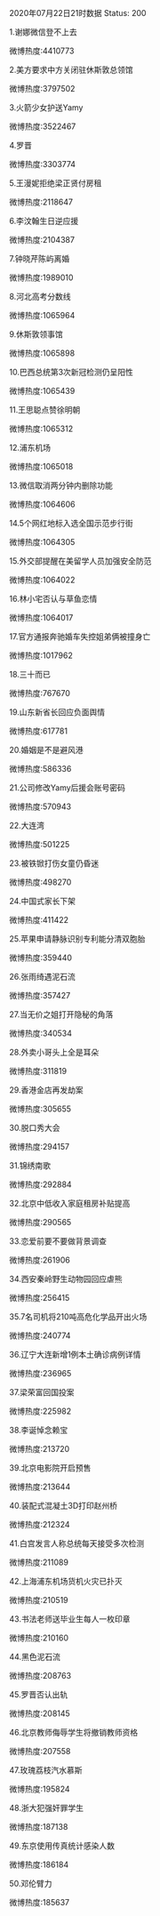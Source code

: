 2020年07月22日21时数据
Status: 200

1.谢娜微信登不上去

微博热度:4410773

2.美方要求中方关闭驻休斯敦总领馆

微博热度:3797502

3.火箭少女护送Yamy

微博热度:3522467

4.罗晋

微博热度:3303774

5.王漫妮拒绝梁正贤付房租

微博热度:2118647

6.李汶翰生日逆应援

微博热度:2104387

7.钟晓芹陈屿离婚

微博热度:1989010

8.河北高考分数线

微博热度:1065964

9.休斯敦领事馆

微博热度:1065898

10.巴西总统第3次新冠检测仍呈阳性

微博热度:1065439

11.王思聪点赞徐明朝

微博热度:1065312

12.浦东机场

微博热度:1065018

13.微信取消两分钟内删除功能

微博热度:1064606

14.5个网红地标入选全国示范步行街

微博热度:1064305

15.外交部提醒在美留学人员加强安全防范

微博热度:1064022

16.林小宅否认与草鱼恋情

微博热度:1064017

17.官方通报奔驰婚车失控姐弟俩被撞身亡

微博热度:1017962

18.三十而已

微博热度:767670

19.山东新省长回应负面舆情

微博热度:617781

20.婚姻是不是避风港

微博热度:586336

21.公司修改Yamy后援会账号密码

微博热度:570943

22.大连湾

微博热度:501225

23.被铁锨打伤女童仍昏迷

微博热度:498270

24.中国式家长下架

微博热度:411422

25.苹果申请静脉识别专利能分清双胞胎

微博热度:359440

26.张雨绮遇泥石流

微博热度:357427

27.当无价之姐打开隐秘的角落

微博热度:340534

28.外卖小哥头上全是耳朵

微博热度:311819

29.香港金店再发劫案

微博热度:305655

30.脱口秀大会

微博热度:294157

31.锦绣南歌

微博热度:292884

32.北京中低收入家庭租房补贴提高

微博热度:290565

33.恋爱前要不要做背景调查

微博热度:261906

34.西安秦岭野生动物园回应虐熊

微博热度:256415

35.7名司机将210吨高危化学品开出火场

微博热度:240774

36.辽宁大连新增1例本土确诊病例详情

微博热度:236965

37.梁荣富回国投案

微博热度:225982

38.李诞悼念赖宝

微博热度:213720

39.北京电影院开启预售

微博热度:213644

40.装配式混凝土3D打印赵州桥

微博热度:212324

41.白宫发言人称总统每天接受多次检测

微博热度:211089

42.上海浦东机场货机火灾已扑灭

微博热度:210519

43.书法老师送毕业生每人一枚印章

微博热度:210160

44.黑色泥石流

微博热度:208763

45.罗晋否认出轨

微博热度:208145

46.北京教师侮辱学生将撤销教师资格

微博热度:207558

47.玫瑰荔枝汽水慕斯

微博热度:195824

48.浙大犯强奸罪学生

微博热度:187138

49.东京使用传真统计感染人数

微博热度:186184

50.邓伦臂力

微博热度:185637

